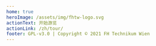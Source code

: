 ```yaml
---
home: true
heroImage: /assets/img/fhtw-logo.svg
actionText: 开始游览
actionLink: /zh/tour/
footer: GPL-v3.0 | Copyright © 2021 FH Technikum Wien
---
```


<!-- ![Smart Living Labor](https://www.youtube.com/watch?v=xBFLoPRD6rE) -->